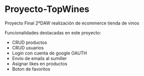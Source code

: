# Proyecto-TopWines
Proyecto Final 2ºDAW realización de ecommerce tienda de vinos

Funcionalidades destacadas en este proyecto:

- CRUD productos
- CRUD usuarios
- Login con cuenta de google OAUTH
- Envio de emails al sumiller
- Asignar likes en productos
- Boton de favoritos


